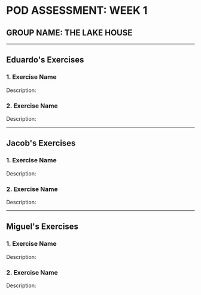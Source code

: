 # POD ASSESSMENT: WEEK 1

## GROUP NAME: THE LAKE HOUSE

---

## Eduardo's Exercises

### 1. Exercise Name

Description:

### 2. Exercise Name

Description:

---

## Jacob's Exercises

### 1. Exercise Name

Description:

### 2. Exercise Name

Description:

---

## Miguel's Exercises

### 1. Exercise Name

Description:

### 2. Exercise Name

Description:

